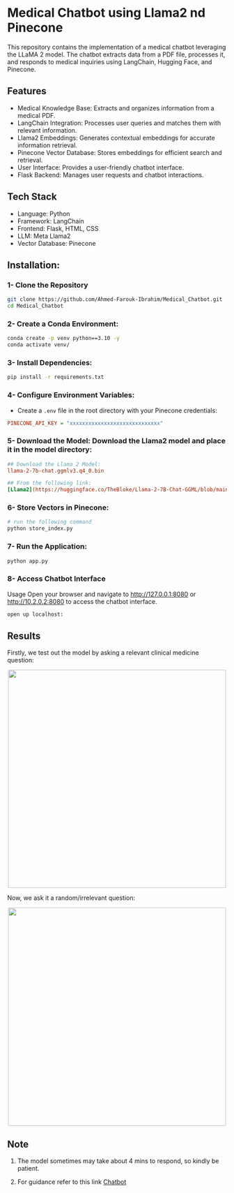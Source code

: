 # Medical Chatbot using Llama2 nd Pinecone
This repository contains the implementation of a medical chatbot leveraging the LLaMA 2 model. The chatbot extracts data from a PDF file, processes it, and responds to medical inquiries using LangChain, Hugging Face, and Pinecone.



## Features
- Medical Knowledge Base: Extracts and organizes information from a medical PDF.
- LangChain Integration: Processes user queries and matches them with relevant information.
- Llama2 Embeddings: Generates contextual embeddings for accurate information retrieval.
- Pinecone Vector Database: Stores embeddings for efficient search and retrieval.
- User Interface: Provides a user-friendly chatbot interface.
- Flask Backend: Manages user requests and chatbot interactions.

## Tech Stack
- Language: Python
- Framework: LangChain
- Frontend: Flask, HTML, CSS
- LLM: Meta Llama2
- Vector Database: Pinecone


## Installation:

### 1- Clone the Repository

```bash
git clone https://github.com/Ahmed-Farouk-Ibrahim/Medical_Chatbot.git
cd Medical_Chatbot
```

### 2- Create a Conda Environment:
```bash
conda create -p venv python==3.10 -y
conda activate venv/
```

### 3- Install Dependencies:
```bash
pip install -r requirements.txt
```

### 4- Configure Environment Variables:
- Create a `.env` file in the root directory with your Pinecone credentials:

```ini
PINECONE_API_KEY = "xxxxxxxxxxxxxxxxxxxxxxxxxxxxx"
```

### 5- Download the Model: Download the Llama2 model and place it in the model directory:

```ini
## Download the Llama 2 Model:
llama-2-7b-chat.ggmlv3.q4_0.bin

## From the following link:
[Llama2](https://huggingface.co/TheBloke/Llama-2-7B-Chat-GGML/blob/main/llama-2-7b-chat.ggmlv3.q4_0.bin)
```

### 6- Store Vectors in Pinecone:

```bash
# run the following command
python store_index.py
```

### 7- Run the Application:

```bash
python app.py
```

### 8- Access Chatbot Interface
Usage
Open your browser and navigate to http://127.0.0.1:8080 or http://10.2.0.2:8080 to access the chatbot interface.

```bash
open up localhost:
```


## Results

Firstly, we test out the model by asking a relevant clinical medicine question: 

<p align="center">
<image src="{{ url_for('static', filename='Screenshot1.png') }}" width="500">
</p>


Now, we ask it a random/irrelevant question:

<p align="center">
<image src="{{ url_for('static', filename='Screenshot2.png') }}" width="500">
</p>

## Note

1. The model sometimes may take about 4 mins to respond, so kindly be patient.

2. For guidance refer to this link [Chatbot](https://www.youtube.com/watch?v=Fe5B90R8DTg&t=2021s)   

